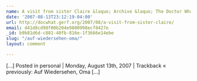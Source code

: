 ```yaml
---
name: A visit from sister Claire &laquo; Archive &laquo; The Doctor What
date: '2007-08-13T23:12:19-04:00'
url: http://docwhat.gerf.org/2007/08/a-visit-from-sister-claire/
email: d41d8cd98f00b204e9800998ecf8427e
_id: b9b81d6d-c881-40fb-816e-1f3666e14ebe
slug: "/auf-wiedersehen-oma/"
layout: comment

---
```


[...] Posted in personal | Monday, August 13th, 2007 | Trackback  &laquo; previously: Auf Wiedersehen, Oma [...]
